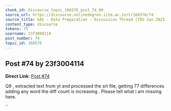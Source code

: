 ```yaml
---
chunk_id: discourse_topic_166576_post_74_00
source_url: https://discourse.onlinedegree.iitm.ac.in/t/166576/74
source_title: GA5 - Data Preparation - Discussion Thread [TDS Jan 2025]
content_type: discourse
tokens: 75
username: 23f3004114
post_number: 74
topic_id: 166576
---
```


## Post #74 by 23f3004114

**Direct Link**: [Post #74](https://discourse.onlinedegree.iitm.ac.in/t/166576/74)

Q9 , extracted text from yt and processed the srt file, getting 77 differences adding any word the diff count is increasing . Please tell what i am missing here.

``
